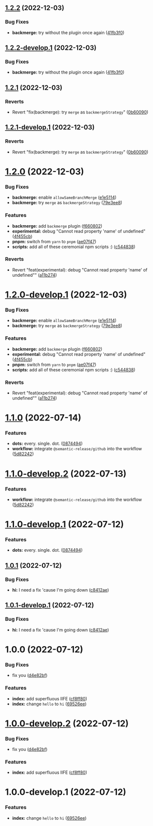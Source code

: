 ## [1.2.2](https://github.com/dwiyatci/semantic-release-fiddle/compare/1.2.1...1.2.2) (2022-12-03)


### Bug Fixes

* **backmerge:** try without the plugin once again ([41fb3f0](https://github.com/dwiyatci/semantic-release-fiddle/commit/41fb3f096fb39be2325abe17ac090b8574b4ecab))

## [1.2.2-develop.1](https://github.com/dwiyatci/semantic-release-fiddle/compare/1.2.1...1.2.2-develop.1) (2022-12-03)


### Bug Fixes

* **backmerge:** try without the plugin once again ([41fb3f0](https://github.com/dwiyatci/semantic-release-fiddle/commit/41fb3f096fb39be2325abe17ac090b8574b4ecab))

## [1.2.1](https://github.com/dwiyatci/semantic-release-fiddle/compare/1.2.0...1.2.1) (2022-12-03)


### Reverts

* Revert "fix(backmerge): try `merge` as `backmergeStrategy`" ([0b60090](https://github.com/dwiyatci/semantic-release-fiddle/commit/0b600905d2638f16b8e32f2ad0f92da13a93e6fe))

## [1.2.1-develop.1](https://github.com/dwiyatci/semantic-release-fiddle/compare/1.2.0...1.2.1-develop.1) (2022-12-03)


### Reverts

* Revert "fix(backmerge): try `merge` as `backmergeStrategy`" ([0b60090](https://github.com/dwiyatci/semantic-release-fiddle/commit/0b600905d2638f16b8e32f2ad0f92da13a93e6fe))

# [1.2.0](https://github.com/dwiyatci/semantic-release-fiddle/compare/1.1.0...1.2.0) (2022-12-03)


### Bug Fixes

* **backmerge:** enable `allowSameBranchMerge` ([e1e5114](https://github.com/dwiyatci/semantic-release-fiddle/commit/e1e5114293d700dff6386f5c50dca861f0e64e81))
* **backmerge:** try `merge` as `backmergeStrategy` ([79e3ee8](https://github.com/dwiyatci/semantic-release-fiddle/commit/79e3ee830b43803fe4425f7654eda9292d6cd09f))


### Features

* **backmerge:** add `backmerge` plugin ([f660802](https://github.com/dwiyatci/semantic-release-fiddle/commit/f660802695999b70c4e144c2fe4982650bdfedc2))
* **experimental:** debug "Cannot read property 'name' of undefined" ([4f455cb](https://github.com/dwiyatci/semantic-release-fiddle/commit/4f455cb34c0bd5bcaaa60c0e430bd34a06126191))
* **pnpm:** switch from `yarn` to `pnpm` ([ae07f47](https://github.com/dwiyatci/semantic-release-fiddle/commit/ae07f4775239596e5f5465718ef7a71b445f5a80))
* **scripts:** add all of these ceremonial npm scripts :) ([c544838](https://github.com/dwiyatci/semantic-release-fiddle/commit/c544838b067f4836a033f2c12cfd3892a9e02106))


### Reverts

* Revert "feat(experimental): debug "Cannot read property 'name' of undefined"" ([a11b274](https://github.com/dwiyatci/semantic-release-fiddle/commit/a11b274500f4589f44fcbeb8e4dcd5eea9f8ae45))

# [1.2.0-develop.1](https://github.com/dwiyatci/semantic-release-fiddle/compare/1.1.0...1.2.0-develop.1) (2022-12-03)


### Bug Fixes

* **backmerge:** enable `allowSameBranchMerge` ([e1e5114](https://github.com/dwiyatci/semantic-release-fiddle/commit/e1e5114293d700dff6386f5c50dca861f0e64e81))
* **backmerge:** try `merge` as `backmergeStrategy` ([79e3ee8](https://github.com/dwiyatci/semantic-release-fiddle/commit/79e3ee830b43803fe4425f7654eda9292d6cd09f))


### Features

* **backmerge:** add `backmerge` plugin ([f660802](https://github.com/dwiyatci/semantic-release-fiddle/commit/f660802695999b70c4e144c2fe4982650bdfedc2))
* **experimental:** debug "Cannot read property 'name' of undefined" ([4f455cb](https://github.com/dwiyatci/semantic-release-fiddle/commit/4f455cb34c0bd5bcaaa60c0e430bd34a06126191))
* **pnpm:** switch from `yarn` to `pnpm` ([ae07f47](https://github.com/dwiyatci/semantic-release-fiddle/commit/ae07f4775239596e5f5465718ef7a71b445f5a80))
* **scripts:** add all of these ceremonial npm scripts :) ([c544838](https://github.com/dwiyatci/semantic-release-fiddle/commit/c544838b067f4836a033f2c12cfd3892a9e02106))


### Reverts

* Revert "feat(experimental): debug "Cannot read property 'name' of undefined"" ([a11b274](https://github.com/dwiyatci/semantic-release-fiddle/commit/a11b274500f4589f44fcbeb8e4dcd5eea9f8ae45))

# [1.1.0](https://github.com/dwiyatci/semantic-release-fiddle/compare/1.0.1...1.1.0) (2022-07-14)


### Features

* **dots:** every. single. dot. ([0874494](https://github.com/dwiyatci/semantic-release-fiddle/commit/0874494ef6bbcdc9428e0a0bb9dce36695b3e683))
* **workflow:** integrate `@semantic-release/github` into the workflow ([5d82242](https://github.com/dwiyatci/semantic-release-fiddle/commit/5d82242ad2927f6251d8877807af3e00ac2397dd))

# [1.1.0-develop.2](https://github.com/dwiyatci/semantic-release-fiddle/compare/1.1.0-develop.1...1.1.0-develop.2) (2022-07-13)


### Features

* **workflow:** integrate `@semantic-release/github` into the workflow ([5d82242](https://github.com/dwiyatci/semantic-release-fiddle/commit/5d82242ad2927f6251d8877807af3e00ac2397dd))

# [1.1.0-develop.1](https://github.com/dwiyatci/semantic-release-fiddle/compare/1.0.1...1.1.0-develop.1) (2022-07-12)


### Features

* **dots:** every. single. dot. ([0874494](https://github.com/dwiyatci/semantic-release-fiddle/commit/0874494ef6bbcdc9428e0a0bb9dce36695b3e683))

## [1.0.1](https://github.com/dwiyatci/semantic-release-fiddle/compare/1.0.0...1.0.1) (2022-07-12)


### Bug Fixes

* **hi:** I need a fix 'cause I'm going down ([c8412ae](https://github.com/dwiyatci/semantic-release-fiddle/commit/c8412ae177dbec23c58d5169b51279e8cd773d3b))

## [1.0.1-develop.1](https://github.com/dwiyatci/semantic-release-fiddle/compare/1.0.0...1.0.1-develop.1) (2022-07-12)


### Bug Fixes

* **hi:** I need a fix 'cause I'm going down ([c8412ae](https://github.com/dwiyatci/semantic-release-fiddle/commit/c8412ae177dbec23c58d5169b51279e8cd773d3b))

# 1.0.0 (2022-07-12)


### Bug Fixes

* fix you ([d4e82bf](https://github.com/dwiyatci/semantic-release-fiddle/commit/d4e82bfa668819d6445fbca7a7c39c722f28ab50))


### Features

* **index:** add superfluous IIFE ([cf8ff80](https://github.com/dwiyatci/semantic-release-fiddle/commit/cf8ff80882991d79b1e88a91a239f0a7d895fb69))
* **index:** change `hello` to `hi` ([69526ee](https://github.com/dwiyatci/semantic-release-fiddle/commit/69526ee9d077eb1624b2f6e234ed1e433b590122))

# [1.0.0-develop.2](https://github.com/dwiyatci/semantic-release-fiddle/compare/1.0.0-develop.1...1.0.0-develop.2) (2022-07-12)


### Bug Fixes

* fix you ([d4e82bf](https://github.com/dwiyatci/semantic-release-fiddle/commit/d4e82bfa668819d6445fbca7a7c39c722f28ab50))


### Features

* **index:** add superfluous IIFE ([cf8ff80](https://github.com/dwiyatci/semantic-release-fiddle/commit/cf8ff80882991d79b1e88a91a239f0a7d895fb69))

# 1.0.0-develop.1 (2022-07-12)


### Features

* **index:** change `hello` to `hi` ([69526ee](https://github.com/dwiyatci/semantic-release-fiddle/commit/69526ee9d077eb1624b2f6e234ed1e433b590122))
